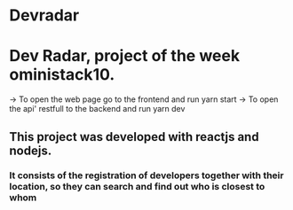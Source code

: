 # Devradar

# Dev Radar, project of the week oministack10.

-> To open the web page go to the frontend and run yarn start
-> To open the api' restfull to the backend and run yarn dev

## This project was developed with reactjs and nodejs.

### It consists of the registration of developers together with their location, so they can search and find out who is closest to whom
